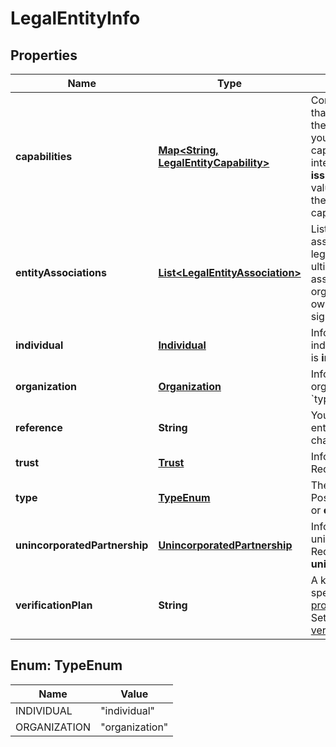 

# LegalEntityInfo


## Properties

| Name | Type | Description | Notes |
|------------ | ------------- | ------------- | -------------|
|**capabilities** | [**Map&lt;String, LegalEntityCapability&gt;**](LegalEntityCapability.md) | Contains key-value pairs that specify the actions that the legal entity can do in your platform.The key is a capability required for your integration. For example, **issueCard** for Issuing.The value is an object containing the settings for the capability. |  [optional] [readonly] |
|**entityAssociations** | [**List&lt;LegalEntityAssociation&gt;**](LegalEntityAssociation.md) | List of legal entities associated with the current legal entity. For example, ultimate beneficial owners associated with an organization through ownership or control, or as signatories. |  [optional] |
|**individual** | [**Individual**](Individual.md) | Information about the individual. Required if &#x60;type&#x60; is **individual**. |  [optional] |
|**organization** | [**Organization**](Organization.md) | Information about the organization. Required if &#x60;type&#x60; is **organization**. |  [optional] |
|**reference** | **String** | Your reference for the legal entity, maximum 150 characters. |  [optional] |
|**trust** | [**Trust**](Trust.md) | Information about the trust. Required if &#x60;type&#x60; is **trust**. |  [optional] |
|**type** | [**TypeEnum**](#TypeEnum) | The type of legal entity.   Possible values: **individual** or **organization** |  [optional] |
|**unincorporatedPartnership** | [**UnincorporatedPartnership**](UnincorporatedPartnership.md) | Information about the unincorporated partnership. Required if &#x60;type&#x60; is **unincorporatedPartnership**. |  [optional] |
|**verificationPlan** | **String** | A key-value pair that specifies the [verification process](https://docs.adyen.com/marketplaces-and-platforms/collect-verification-details/) for a legal entity. Set to **upfront** for [upfront verification](https://docs.adyen.com/marketplaces-and-platforms/collect-verification-details#upfront). |  [optional] |



## Enum: TypeEnum

| Name | Value |
|---- | -----|
| INDIVIDUAL | &quot;individual&quot; |
| ORGANIZATION | &quot;organization&quot; |



